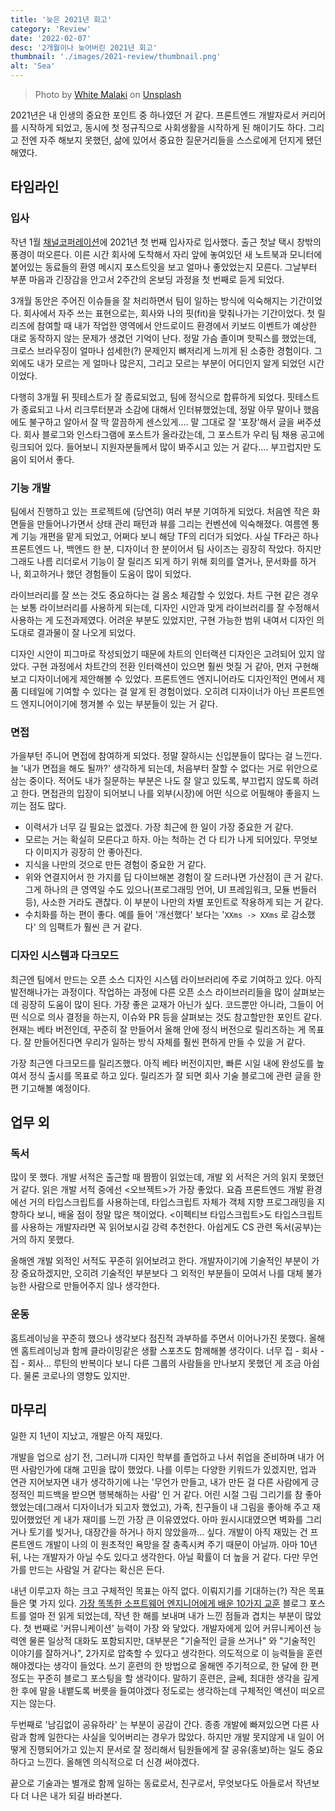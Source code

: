 ```yaml
---
title: '늦은 2021년 회고'
category: 'Review'
date: '2022-02-07'
desc: '2개월이나 늦어버린 2021년 회고'
thumbnail: './images/2021-review/thumbnail.png'
alt: 'Sea'
---
```


> Photo by <a href="https://unsplash.com/@malakiwhite17?utm_source=unsplash&utm_medium=referral&utm_content=creditCopyText">White Malaki</a> on <a href="https://unsplash.com/explore?utm_source=unsplash&utm_medium=referral&utm_content=creditCopyText">Unsplash</a>

2021년은 내 인생의 중요한 포인트 중 하나였던 거 같다. 프론트엔드 개발자로서 커리어를 시작하게 되었고, 동시에 첫 정규직으로 사회생활을 시작하게 된 해이기도 하다. 그리고 전엔 자주 해보지 못했던, 삶에 있어서 중요한 질문거리들을 스스로에게 던지게 됐던 해였다.

## 타임라인

### 입사

작년 1월 [채널코퍼레이션](https://channel.io/ko/team)에 2021년 첫 번째 입사자로 입사했다. 출근 첫날 택시 창밖의 풍경이 떠오른다. 이른 시간 회사에 도착해서 자리 앞에 놓여있던 새 노트북과 모니터에 붙어있는 동료들의 환영 메시지 포스트잇을 보고 얼마나 좋았었는지 모른다. 그날부터 부푼 마음과 긴장감을 안고서 2주간의 온보딩 과정을 첫 번째로 듣게 되었다.

3개월 동안은 주어진 이슈들을 잘 처리하면서 팀이 일하는 방식에 익숙해지는 기간이었다. 회사에서 자주 쓰는 표현으로는, 회사와 나의 핏(fit)을 맞춰나가는 기간이었다. 첫 릴리즈에 참여할 때 내가 작업한 영역에서 안드로이드 환경에서 키보드 이벤트가 예상한 대로 동작하지 않는 문제가 생겼던 기억이 난다. 정말 가슴 졸이며 핫픽스를 했었는데, 크로스 브라우징이 얼마나 섬세한(?) 문제인지 뼈저리게 느끼게 된 소중한 경험이다. 그 외에도 내가 모르는 게 얼마나 많은지, 그리고 모르는 부분이 어디인지 알게 되었던 시간이었다.

다행히 3개월 뒤 핏테스트가 잘 종료되었고, 팀에 정식으로 합류하게 되었다. 핏테스트가 종료되고 나서 리크루터분과 소감에 대해서 인터뷰했었는데, 정말 아무 말이나 했음에도 불구하고 알아서 잘 딱 깔끔하게 센스있게.... 말 그대로 잘 '포장'해서 글을 써주셨다. 회사 블로그와 인스타그램에 포스트가 올라갔는데, 그 포스트가 우리 팀 채용 공고에 링크되어 있다. 들어보니 지원자분들께서 많이 봐주시고 있는 거 같다.... 부끄럽지만 도움이 되어서 좋다.

### 기능 개발

팀에서 진행하고 있는 프로젝트에 (당연히) 여러 부분 기여하게 되었다. 처음엔 작은 화면들을 만들어나가면서 상태 관리 패턴과 뷰를 그리는 컨벤션에 익숙해졌다. 여름엔 통계 기능 개편을 맡게 되었고, 어쩌다 보니 해당 TF의 리더가 되었다. 사실 TF라곤 하나 프론트엔드 나, 백엔드 한 분, 디자이너 한 분이어서 팀 사이즈는 굉장히 작았다. 하지만 그래도 나름 리더로서 기능이 잘 릴리즈 되게 하기 위해 회의를 열거나, 문서화를 하거나, 회고하거나 했던 경험들이 도움이 많이 되었다.

라이브러리를 잘 쓰는 것도 중요하다는 걸 몸소 체감할 수 있었다. 차트 구현 같은 경우는 보통 라이브러리를 사용하게 되는데, 디자인 시안과 맞게 라이브러리를 잘 수정해서 사용하는 게 도전과제였다. 어려운 부분도 있었지만, 구현 가능한 범위 내여서 디자인 의도대로 결과물이 잘 나오게 되었다.

디자인 시안이 피그마로 작성되었기 때문에 차트의 인터랙션 디자인은 고려되어 있지 않았다. 구현 과정에서 차트간의 전환 인터랙션이 있으면 훨씬 멋질 거 같아, 먼저 구현해보고 디자이너에게 제안해볼 수 있었다. 프론트엔드 엔지니어라도 디자인적인 면에서 제품 디테일에 기여할 수 있다는 걸 알게 된 경험이었다. 오히려 디자이너가 아닌 프론트엔드 엔지니어이기에 챙겨볼 수 있는 부분들이 있는 거 같다.

### 면접

가을부턴 주니어 면접에 참여하게 되었다. 정말 잘하시는 신입분들이 많다는 걸 느낀다. 늘 '내가 면접을 해도 될까?' 생각하게 되는데, 처음부터 잘할 수 없다는 거로 위안으로 삼는 중이다. 적어도 내가 질문하는 부분은 나도 잘 알고 있도록, 부끄럽지 않도록 하려고 한다. 면접관의 입장이 되어보니 나를 외부(시장)에 어떤 식으로 어필해야 좋을지 느끼는 점도 많다.

- 이력서가 너무 길 필요는 없겠다. 가장 최근에 한 일이 가장 중요한 거 같다.
- 모르는 거는 확실히 모른다고 하자. 아는 척하는 건 다 티가 나게 되어있다. 무엇보다 이미지가 굉장히 안 좋아진다.
- 지식을 나만의 것으로 만든 경험이 중요한 거 같다.
- 위와 연결지어서 한 가지를 딥 다이브해본 경험이 잘 드러나면 가산점이 큰 거 같다. 그게 하나의 큰 영역일 수도 있으나(프로그래밍 언어, UI 프레임워크, 모듈 번들러 등), 사소한 거라도 괜찮다. 이 부분이 나만의 차별 포인트로 작용하게 되는 거 같다.
- 수치화를 하는 편이 좋다. 예를 들어 '개선했다' 보다는 '`XXms -> XXms` 로 감소했다' 의 임팩트가 훨씬 큰 거 같다.

### 디자인 시스템과 다크모드

최근엔 팀에서 만드는 오픈 소스 디자인 시스템 라이브러리에 주로 기여하고 있다. 아직 발전해나가는 과정이다. 작업하는 과정에 다른 오픈 소스 라이브러리들을 많이 살펴보는 데 굉장히 도움이 많이 된다. 가장 좋은 교재가 아닌가 싶다. 코드뿐만 아니라, 그들이 어떤 식으로 의사 결정을 하는지, 이슈와 PR 등을 살펴보는 것도 참고할만한 포인트 같다. 현재는 베타 버전인데, 꾸준히 잘 만들어서 올해 안에 정식 버전으로 릴리즈하는 게 목표다. 잘 만들어진다면 우리가 일하는 방식 자체를 훨씬 편하게 만들 수 있을 거 같다.

가장 최근엔 다크모드를 릴리즈했다. 아직 베타 버전이지만, 빠른 시일 내에 완성도를 높여서 정식 출시를 목표로 하고 있다. 릴리즈가 잘 되면 회사 기술 블로그에 관련 글을 한 편 기고해볼 예정이다.

## 업무 외

### 독서

많이 못 했다. 개발 서적은 출근할 때 짬짬이 읽었는데, 개발 외 서적은 거의 읽지 못했던 거 같다. 읽은 개발 서적 중에선 <오브젝트>가 가장 좋았다. 요즘 프론트엔드 개발 환경에선 거의 타입스크립트를 사용하는데, 타입스크립트 자체가 객체 지향 프로그래밍을 지향하다 보니, 배울 점이 정말 많은 책이었다. <이펙티브 타입스크립트>도 타입스크립트를 사용하는 개발자라면 꼭 읽어보시길 강력 추천한다. 아쉽게도 CS 관련 독서(공부)는 거의 하지 못했다.

올해엔 개발 외적인 서적도 꾸준히 읽어보려고 한다. 개발자이기에 기술적인 부분이 가장 중요하겠지만, 오히려 기술적인 부분보다 그 외적인 부분들이 모여서 나를 대체 불가능한 사람으로 만들어주지 않나 생각한다.

### 운동

홈트레이닝을 꾸준히 했으나 생각보다 점진적 과부하를 주면서 이어나가진 못했다. 올해엔 홈트레이닝과 함께 클라이밍같은 생활 스포츠도 함께해볼 생각이다. 너무 집 - 회사 - 집 - 회사... 루틴의 반복이다 보니 다른 그룹의 사람들을 만나보지 못했던 게 조금 아쉽다. 물론 코로나의 영향도 있지만.

## 마무리

일한 지 1년이 지났고, 개발은 아직 재밌다.

개발을 업으로 삼기 전, 그러니까 디자인 학부를 졸업하고 나서 취업을 준비하며 내가 어떤 사람인가에 대해 고민을 많이 했었다. 나를 이루는 다양한 키워드가 있겠지만, 업과 연관 지어보자면 내가 생각하기에 나는 '무언가 만들고, 내가 만든 걸 다른 사람에게  긍정적인 피드백을 받으면 행복해하는 사람' 인 거 같다. 어린 시절 그림 그리기를 참 좋아했었는데(그래서 디자이너가 되고자 했었고), 가족, 친구들이 내 그림을 좋아해 주고 재밌어했었던 게 내가 재미를 느낀 가장 큰 이유였었다. 아마 원시시대였으면 벽화를 그리거나 토기를 빚거나, 대장간을 하거나 하지 않았을까... 싶다. 개발이 아직 재밌는 건 프론트엔드 개발이 나의 이 원초적인 욕망을 잘 충족시켜 주기 때문이 아닐까. 아마 10년 뒤, 나는 개발자가 아닐 수도 있다고 생각한다. 아닐 확률이 더 높을 거 같다. 다만 무언가를 만드는 사람일 거 같다는 확신은 든다.

내년 이루고자 하는 크고 구체적인 목표는 아직 없다. 이뤄지기를 기대하는(?) 작은 목표들은 몇 가지 있다. [가장 똑똑한 소프트웨어 엔지니어에게 배운 10가지 교훈](https://yozm.wishket.com/magazine/detail/969/) 블로그 포스트를 얼마 전 읽게 되었는데, 작년 한 해를 보내며 내가 느낀 점들과 겹치는 부분이 많았다. 첫 번째로 '커뮤니케이션' 능력이 가장 와 닿았다. 개발자에게 있어 커뮤니케이션 능력엔 물론 일상적 대화도 포함되지만, 대부분은 "기술적인 글을 쓰거나" 와 "기술적인 이야기를 잘하거나", 2가지로 압축할 수 있다고 생각한다. 의도적으로 이 능력들을 훈련해야겠다는 생각이 들었다. 쓰기 훈련의 한 방법으로 올해엔 주기적으로, 한 달에 한 편 정도는 꾸준히 블로그 포스팅을 할 생각이다. 말하기 훈련은, 글쎄, 최대한 생각을 깊게 한 후에 말을 내뱉도록 버릇을 들여야겠다 정도로는 생각하는데 구체적인 액션이 떠오르지는 않는다.

두번째로 '남김없이 공유하라' 는 부분이 공감이 간다. 종종 개발에 빠져있으면 다른 사람과 함께 일한다는 사실을 잊어버리는 경우가 많았다. 하지만 개발 못지않게 내 일이 어떻게 진행되어가고 있는지 문서로 잘 정리해서 팀원들에게 잘 공유(홍보)하는 일도 중요하다고 느낀다. 올해엔 의식적으로 더 신경 써야겠다.

끝으로 기술과는 별개로 함께 일하는 동료로서, 친구로서, 무엇보다도 아들로서 작년보다 더 나은 내가 되길 바라본다.
